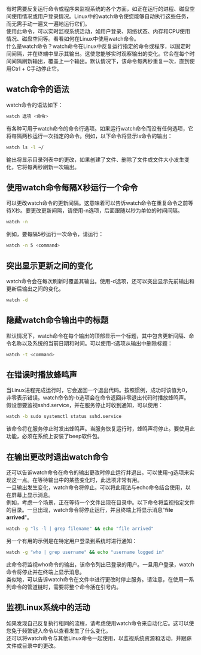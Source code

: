 有时需要反复运行命令或程序来监视系统的各个方面，如正在运行的进程、磁盘空间使用情况或用户登录情况。Linux中的watch命令使您能够自动执行这些任务，而无需手动一遍又一遍地运行它们。<br />使用此命令，可以实时监视系统活动，如用户登录、网络状态、内存和CPU使用情况、磁盘空间等。看看如何在Linux中使用watch命令。<br />什么是watch命令？watch命令在Linux中反复运行指定的命令或程序，以固定时间间隔，并在终端中显示其输出。这使您能够实时观察输出的变化。它会在每个时间间隔刷新输出，覆盖上一个输出。默认情况下，该命令每两秒重复一次，直到使用Ctrl + C手动停止它。
<a name="WaTT7"></a>
## **watch命令的语法**
watch命令的语法如下：
```bash
watch 选项 <命令>
```
有各种可用于watch命令的命令行选项。如果运行watch命令而没有任何选项，它将每隔两秒运行一次指定的命令。例如，以下命令将显示ls命令的输出：
```bash
watch ls -l ~/
```
输出将显示目录列表中的更改，如果创建了文件、删除了文件或文件大小发生变化，它将每两秒刷新一次输出。
<a name="vavKX"></a>
## **使用watch命令每隔X秒运行一个命令**
可以更改watch命令的更新间隔。这意味着可以告诉watch命令在重复命令之前等待X秒。要更改更新间隔，请使用-n选项，后面跟随以秒为单位的时间间隔。
```bash
watch -n
```
例如，要每隔5秒运行一次命令，请运行：
```bash
watch -n 5 <command>
```
<a name="BUMn7"></a>
## **突出显示更新之间的变化**
watch命令会在每次刷新时覆盖其输出。使用-d选项，还可以突出显示先前输出和更新后输出之间的变化。
```bash
watch -d
```
<a name="ZDpyG"></a>
## **隐藏watch命令输出中的标题**
默认情况下，watch命令在每个输出的顶部显示一个标题，其中包含更新间隔、命令名称以及系统的当前日期和时间。可以使用-t选项从输出中删除标题：
```bash
watch -t <command>
```
<a name="YGSTq"></a>
## **在错误时播放蜂鸣声**
当Linux进程完成运行时，它会返回一个退出代码。按照惯例，成功时该值为0，非零表示错误。watch命令的-b选项会在命令返回非零退出代码时播放蜂鸣声。<br />假设想要监视sshd.service，并在服务停止时收到通知，可以使用：
```bash
watch -b sudo systemctl status sshd.service
```
该命令将在服务停止时发出蜂鸣声。当服务恢复运行时，蜂鸣声将停止。要使用此功能，必须在系统上安装了beep软件包。
<a name="ZC4nx"></a>
## **在输出更改时退出watch命令**
还可以告诉watch命令在命令的输出更改时停止运行并退出。可以使用-g选项来实现这一点。在等待输出中的某些变化时，此选项非常有用。<br />一旦输出发生变化，watch命令将停止。可以将此用法与echo命令结合使用，以在屏幕上显示消息。<br />例如，考虑一个场景，正在等待一个文件出现在目录中。以下命令将监视指定文件的目录。一旦出现，watch命令将停止运行，并且终端上将显示消息"**file arrived**"。
```bash
watch -g "ls -l | grep filename" && echo "file arrived"
```
另一个有用的示例是在特定用户登录到系统时进行通知：
```bash
watch -g "who | grep username" && echo "username logged in"
```
此命令将监视who命令的输出，该命令列出已登录的用户。一旦用户登录，watch命令将停止并在终端上显示消息。<br />类似地，可以告诉watch命令在文件中进行更改时停止服务。请注意，在使用一系列命令的管道链时，需要将整个命令括在引号内。
<a name="rKB4a"></a>
## **监视Linux系统中的活动**
如果发现自己反复执行相同的流程，请考虑使用watch命令来自动化它。这可以使您免于频繁键入命令以查看发生了什么变化。<br />还可以将watch命令与其他Linux命令一起使用，以监视系统资源和活动，并跟踪文件或目录中的更改。

